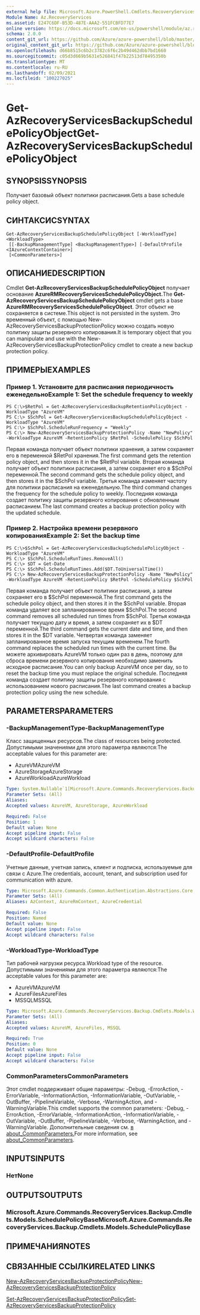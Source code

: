 ```yaml
---
external help file: Microsoft.Azure.PowerShell.Cmdlets.RecoveryServices.Backup.dll-Help.xml
Module Name: Az.RecoveryServices
ms.assetid: E247C6DF-B53D-487E-AAA2-551FCBFD77E7
online version: https://docs.microsoft.com/en-us/powershell/module/az.recoveryservices/get-azrecoveryservicesbackupschedulepolicyobject
schema: 2.0.0
content_git_url: https://github.com/Azure/azure-powershell/blob/master/src/RecoveryServices/RecoveryServices/help/Get-AzRecoveryServicesBackupSchedulePolicyObject.md
original_content_git_url: https://github.com/Azure/azure-powershell/blob/master/src/RecoveryServices/RecoveryServices/help/Get-AzRecoveryServicesBackupSchedulePolicyObject.md
ms.openlocfilehash: d66b8515c6b2c3782c6f6c2b49d462dbb7bd1660
ms.sourcegitcommit: c05d3d669b5631e526841f47b22513d78495350b
ms.translationtype: MT
ms.contentlocale: ru-RU
ms.lasthandoff: 02/09/2021
ms.locfileid: "100227025"
---
```

# <span data-ttu-id="ce3f2-101">Get-AzRecoveryServicesBackupSchedulePolicyObject</span><span class="sxs-lookup"><span data-stu-id="ce3f2-101">Get-AzRecoveryServicesBackupSchedulePolicyObject</span></span>

## <span data-ttu-id="ce3f2-102">SYNOPSIS</span><span class="sxs-lookup"><span data-stu-id="ce3f2-102">SYNOPSIS</span></span>
<span data-ttu-id="ce3f2-103">Получает базовый объект политики расписания.</span><span class="sxs-lookup"><span data-stu-id="ce3f2-103">Gets a base schedule policy object.</span></span>

## <span data-ttu-id="ce3f2-104">СИНТАКСИС</span><span class="sxs-lookup"><span data-stu-id="ce3f2-104">SYNTAX</span></span>

```
Get-AzRecoveryServicesBackupSchedulePolicyObject [-WorkloadType] <WorkloadType>
 [[-BackupManagementType] <BackupManagementType>] [-DefaultProfile <IAzureContextContainer>]
 [<CommonParameters>]
```

## <span data-ttu-id="ce3f2-105">ОПИСАНИЕ</span><span class="sxs-lookup"><span data-stu-id="ce3f2-105">DESCRIPTION</span></span>
<span data-ttu-id="ce3f2-106">Cmdlet **Get-AzRecoveryServicesBackupSchedulePolicyObject** получает основание **AzureRMRecoveryServicesSchedulePolicyObject.**</span><span class="sxs-lookup"><span data-stu-id="ce3f2-106">The **Get-AzRecoveryServicesBackupSchedulePolicyObject** cmdlet gets a base **AzureRMRecoveryServicesSchedulePolicyObject**.</span></span>
<span data-ttu-id="ce3f2-107">Этот объект не сохраняется в системе.</span><span class="sxs-lookup"><span data-stu-id="ce3f2-107">This object is not persisted in the system.</span></span>
<span data-ttu-id="ce3f2-108">Это временный объект, с помощью New-AzRecoveryServicesBackupProtectionPolicy можно создать новую политику защиты резервного копирования.</span><span class="sxs-lookup"><span data-stu-id="ce3f2-108">It is temporary object that you can manipulate and use with the New-AzRecoveryServicesBackupProtectionPolicy cmdlet to create a new backup protection policy.</span></span>

## <span data-ttu-id="ce3f2-109">ПРИМЕРЫ</span><span class="sxs-lookup"><span data-stu-id="ce3f2-109">EXAMPLES</span></span>

### <span data-ttu-id="ce3f2-110">Пример 1. Установите для расписания периодичность еженедельно</span><span class="sxs-lookup"><span data-stu-id="ce3f2-110">Example 1: Set the schedule frequency to weekly</span></span>
```
PS C:\>$RetPol = Get-AzRecoveryServicesBackupRetentionPolicyObject -WorkloadType "AzureVM" 
PS C:\> $SchPol = Get-AzRecoveryServicesBackupSchedulePolicyObject -WorkloadType "AzureVM" 
PS C:\> $SchPol.ScheduleRunFrequency = "Weekly"
PS C:\> New-AzRecoveryServicesBackupProtectionPolicy -Name "NewPolicy" -WorkloadType AzureVM -RetentionPolicy $RetPol -SchedulePolicy $SchPol
```

<span data-ttu-id="ce3f2-111">Первая команда получает объект политики хранения, а затем сохраняет его в переменной $RetPol хранения.</span><span class="sxs-lookup"><span data-stu-id="ce3f2-111">The first command gets the retention policy object, and then stores it in the $RetPol variable.</span></span>
<span data-ttu-id="ce3f2-112">Вторая команда получает объект политики расписания, а затем сохраняет его в $SchPol переменной.</span><span class="sxs-lookup"><span data-stu-id="ce3f2-112">The second command gets the schedule policy object, and then stores it in the $SchPol variable.</span></span>
<span data-ttu-id="ce3f2-113">Третья команда изменяет частоту для политики расписания на еженедельную.</span><span class="sxs-lookup"><span data-stu-id="ce3f2-113">The third command changes the frequency for the schedule policy to weekly.</span></span>
<span data-ttu-id="ce3f2-114">Последняя команда создает политику защиты резервного копирования с обновленным расписанием.</span><span class="sxs-lookup"><span data-stu-id="ce3f2-114">The last command creates a backup protection policy with the updated schedule.</span></span>

### <span data-ttu-id="ce3f2-115">Пример 2. Настройка времени резервного копирования</span><span class="sxs-lookup"><span data-stu-id="ce3f2-115">Example 2: Set the backup time</span></span>
```
PS C:\>$SchPol = Get-AzRecoveryServicesBackupSchedulePolicyObject -WorkloadType "AzureVM" 
PS C:\> $SchPol.ScheduleRunTimes.RemoveAll()
PS C:\> $DT = Get-Date
PS C:\> $SchPol.ScheduleRunTimes.Add($DT.ToUniversalTime())
PS C:\> New-AzRecoveryServicesBackupProtectionPolicy -Name "NewPolicy" -WorkloadType AzureVM -RetentionPolicy $RetPol -SchedulePolicy $SchPol
```

<span data-ttu-id="ce3f2-116">Первая команда получает объект политики расписания, а затем сохраняет его в $SchPol переменной.</span><span class="sxs-lookup"><span data-stu-id="ce3f2-116">The first command gets the schedule policy object, and then stores it in the $SchPol variable.</span></span>
<span data-ttu-id="ce3f2-117">Вторая команда удаляет все запланированное время $SchPol.</span><span class="sxs-lookup"><span data-stu-id="ce3f2-117">The second command removes all scheduled run times from $SchPol.</span></span>
<span data-ttu-id="ce3f2-118">Третья команда получает текущую дату и время, а затем сохраняет их в $DT переменной.</span><span class="sxs-lookup"><span data-stu-id="ce3f2-118">The third command gets the current date and time, and then stores it in the $DT variable.</span></span>
<span data-ttu-id="ce3f2-119">Четвертая команда заменяет запланированное время запуска текущим временем.</span><span class="sxs-lookup"><span data-stu-id="ce3f2-119">The fourth command replaces the scheduled run times with the current time.</span></span>
<span data-ttu-id="ce3f2-120">Вы можете архивировать AzureVM только один раз в день, поэтому для сброса времени резервного копирования необходимо заменить исходное расписание.</span><span class="sxs-lookup"><span data-stu-id="ce3f2-120">You can only backup AzureVM once per day, so to reset the backup time you must replace the original schedule.</span></span>
<span data-ttu-id="ce3f2-121">Последняя команда создает политику защиты резервного копирования с использованием нового расписания.</span><span class="sxs-lookup"><span data-stu-id="ce3f2-121">The last command creates a backup protection policy using the new schedule.</span></span>

## <span data-ttu-id="ce3f2-122">PARAMETERS</span><span class="sxs-lookup"><span data-stu-id="ce3f2-122">PARAMETERS</span></span>

### <span data-ttu-id="ce3f2-123">-BackupManagementType</span><span class="sxs-lookup"><span data-stu-id="ce3f2-123">-BackupManagementType</span></span>
<span data-ttu-id="ce3f2-124">Класс защищенных ресурсов.</span><span class="sxs-lookup"><span data-stu-id="ce3f2-124">The class of resources being protected.</span></span> <span data-ttu-id="ce3f2-125">Допустимыми значениями для этого параметра являются:</span><span class="sxs-lookup"><span data-stu-id="ce3f2-125">The acceptable values for this parameter are:</span></span>
- <span data-ttu-id="ce3f2-126">AzureVM</span><span class="sxs-lookup"><span data-stu-id="ce3f2-126">AzureVM</span></span> 
- <span data-ttu-id="ce3f2-127">AzureStorage</span><span class="sxs-lookup"><span data-stu-id="ce3f2-127">AzureStorage</span></span>
- <span data-ttu-id="ce3f2-128">AzureWorkload</span><span class="sxs-lookup"><span data-stu-id="ce3f2-128">AzureWorkload</span></span>

```yaml
Type: System.Nullable`1[Microsoft.Azure.Commands.RecoveryServices.Backup.Cmdlets.Models.BackupManagementType]
Parameter Sets: (All)
Aliases:
Accepted values: AzureVM, AzureStorage, AzureWorkload

Required: False
Position: 1
Default value: None
Accept pipeline input: False
Accept wildcard characters: False
```

### <span data-ttu-id="ce3f2-129">-DefaultProfile</span><span class="sxs-lookup"><span data-stu-id="ce3f2-129">-DefaultProfile</span></span>
<span data-ttu-id="ce3f2-130">Учетные данные, учетная запись, клиент и подписка, используемые для связи с Azure.</span><span class="sxs-lookup"><span data-stu-id="ce3f2-130">The credentials, account, tenant, and subscription used for communication with azure.</span></span>

```yaml
Type: Microsoft.Azure.Commands.Common.Authentication.Abstractions.Core.IAzureContextContainer
Parameter Sets: (All)
Aliases: AzContext, AzureRmContext, AzureCredential

Required: False
Position: Named
Default value: None
Accept pipeline input: False
Accept wildcard characters: False
```

### <span data-ttu-id="ce3f2-131">-WorkloadType</span><span class="sxs-lookup"><span data-stu-id="ce3f2-131">-WorkloadType</span></span>
<span data-ttu-id="ce3f2-132">Тип рабочей нагрузки ресурса.</span><span class="sxs-lookup"><span data-stu-id="ce3f2-132">Workload type of the resource.</span></span> <span data-ttu-id="ce3f2-133">Допустимыми значениями для этого параметра являются:</span><span class="sxs-lookup"><span data-stu-id="ce3f2-133">The acceptable values for this parameter are:</span></span>
- <span data-ttu-id="ce3f2-134">AzureVM</span><span class="sxs-lookup"><span data-stu-id="ce3f2-134">AzureVM</span></span> 
- <span data-ttu-id="ce3f2-135">AzureFiles</span><span class="sxs-lookup"><span data-stu-id="ce3f2-135">AzureFiles</span></span>
- <span data-ttu-id="ce3f2-136">MSSQL</span><span class="sxs-lookup"><span data-stu-id="ce3f2-136">MSSQL</span></span>


```yaml
Type: Microsoft.Azure.Commands.RecoveryServices.Backup.Cmdlets.Models.WorkloadType
Parameter Sets: (All)
Aliases:
Accepted values: AzureVM, AzureFiles, MSSQL

Required: True
Position: 0
Default value: None
Accept pipeline input: False
Accept wildcard characters: False
```

### <span data-ttu-id="ce3f2-137">CommonParameters</span><span class="sxs-lookup"><span data-stu-id="ce3f2-137">CommonParameters</span></span>
<span data-ttu-id="ce3f2-138">Этот cmdlet поддерживает общие параметры: -Debug, -ErrorAction, -ErrorVariable, -InformationAction, -InformationVariable, -OutVariable, -OutBuffer, -PipelineVariable, -Verbose, -WarningAction, and -WarningVariable.</span><span class="sxs-lookup"><span data-stu-id="ce3f2-138">This cmdlet supports the common parameters: -Debug, -ErrorAction, -ErrorVariable, -InformationAction, -InformationVariable, -OutVariable, -OutBuffer, -PipelineVariable, -Verbose, -WarningAction, and -WarningVariable.</span></span> <span data-ttu-id="ce3f2-139">Дополнительные сведения см. [в about_CommonParameters.](http://go.microsoft.com/fwlink/?LinkID=113216)</span><span class="sxs-lookup"><span data-stu-id="ce3f2-139">For more information, see [about_CommonParameters](http://go.microsoft.com/fwlink/?LinkID=113216).</span></span>

## <span data-ttu-id="ce3f2-140">INPUTS</span><span class="sxs-lookup"><span data-stu-id="ce3f2-140">INPUTS</span></span>

### <span data-ttu-id="ce3f2-141">Нет</span><span class="sxs-lookup"><span data-stu-id="ce3f2-141">None</span></span>

## <span data-ttu-id="ce3f2-142">OUTPUTS</span><span class="sxs-lookup"><span data-stu-id="ce3f2-142">OUTPUTS</span></span>

### <span data-ttu-id="ce3f2-143">Microsoft.Azure.Commands.RecoveryServices.Backup.Cmdlets.Models.SchedulePolicyBase</span><span class="sxs-lookup"><span data-stu-id="ce3f2-143">Microsoft.Azure.Commands.RecoveryServices.Backup.Cmdlets.Models.SchedulePolicyBase</span></span>

## <span data-ttu-id="ce3f2-144">ПРИМЕЧАНИЯ</span><span class="sxs-lookup"><span data-stu-id="ce3f2-144">NOTES</span></span>

## <span data-ttu-id="ce3f2-145">СВЯЗАННЫЕ ССЫЛКИ</span><span class="sxs-lookup"><span data-stu-id="ce3f2-145">RELATED LINKS</span></span>

[<span data-ttu-id="ce3f2-146">New-AzRecoveryServicesBackupProtectionPolicy</span><span class="sxs-lookup"><span data-stu-id="ce3f2-146">New-AzRecoveryServicesBackupProtectionPolicy</span></span>](./New-AzRecoveryServicesBackupProtectionPolicy.md)

[<span data-ttu-id="ce3f2-147">Set-AzRecoveryServicesBackupProtectionPolicy</span><span class="sxs-lookup"><span data-stu-id="ce3f2-147">Set-AzRecoveryServicesBackupProtectionPolicy</span></span>](./Set-AzRecoveryServicesBackupProtectionPolicy.md)


